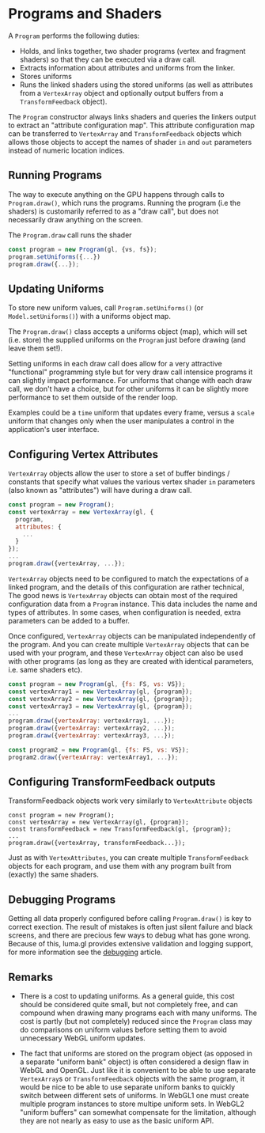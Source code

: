 # Programs and Shaders

A `Program` performs the following duties:

* Holds, and links together, two shader programs (vertex and fragment shaders) so that they can be executed via a draw call.
* Extracts information about attributes and uniforms from the linker.
* Stores uniforms
* Runs the linked shaders using the stored uniforms (as well as attributes from a `VertexArray` object and optionally output buffers from a `TransformFeedback` object).

The `Program` constructor always links shaders and queries the linkers output to extract an "attribute configuration map". This attribute configuration map can be transferred to `VertexArray` and `TransformFeedback` objects which allows those objects to accept the names of shader `in` and `out` parameters instead of numeric location indices.


## Running Programs

The way to execute anything on the GPU happens through calls to `Program.draw()`, which runs the programs. Running the program (i.e the shaders) is customarily referred to as a "draw call", but does not necessarily draw anything on the screen.


The `Program.draw` call runs the shader

```js
const program = new Program(gl, {vs, fs});
program.setUniforms({...})
program.draw({...});
```

## Updating Uniforms

To store new uniform values, call `Program.setUniforms()` (or `Model.setUniforms()`) with a uniforms object map.

The `Program.draw()` class accepts a uniforms object (map), which will set (i.e. store) the supplied uniforms on the `Program` just before drawing (and leave them set!).

Setting uniforms in each draw call does allow for a very attractive "functional" programming style but for very draw call intensice programs it can slightly impact performance. For uniforms that change with each draw call, we don't have a choice, but for other uniforms it can be slightly more performance to set them outside of the render loop.

Examples could be a `time` uniform that updates every frame, versus a `scale` uniform that changes only when the user manipulates a control in the application's user interface.


## Configuring Vertex Attributes

`VertexArray` objects allow the user to store a set of buffer bindings / constants that specify what values the various vertex shader `in` parameters (also known as "attributes") will have during a draw call.

```js
const program = new Program();
const vertexArray = new VertexArray(gl, {
  program,
  attributes: {
    ...
  }
});
...
program.draw({vertexArray, ...});
```

`VertexArray` objects need to be configured to match the expectations of a linked program, and the details of this configuration are rather technical, The good news is `VertexArray` objects can obtain most of the required configuration data from a `Program` instance. This data includes the name and types of attributes. In some cases, when configuration is needed, extra parameters can be added to a buffer.



Once configured, `VertexArray` objects can be manipulated independently of the program. And you can create multiple `VertexArray` objects that can be used with your program, and these `VertexArray` object can also be used with other programs (as long as they are created with identical parameters, i.e. same shaders etc).

```js
const program = new Program(gl, {fs: FS, vs: VS});
const vertexArray1 = new VertexArray(gl, {program});
const vertexArray2 = new VertexArray(gl, {program});
const vertexArray3 = new VertexArray(gl, {program});
...
program.draw({vertexArray: vertexArray1, ...});
program.draw({vertexArray: vertexArray2, ...});
program.draw({vertexArray: vertexArray3, ...});

const program2 = new Program(gl, {fs: FS, vs: VS});
program2.draw({vertexArray: vertexArray1, ...});
```


## Configuring TransformFeedback outputs

TransformFeedback objects work very similarly to `VertexAttribute` objects

```
const program = new Program();
const vertexArray = new VertexArray(gl, {program});
const transformFeedback = new TransformFeedback(gl, {program});
...
program.draw({vertexArray, transformFeedback...});
```

Just as with `VertexAttributes`, you can create multiple `TransformFeedback` objects for each program, and use them with any program built from (exactly) the same shaders.


## Debugging Programs

Getting all data properly configured before calling `Program.draw()` is key to correct exection. The result of mistakes is often just silent failure and black screens, and there are precious few ways to debug what has gone wrong. Because of this, luma.gl provides extensive validation and logging support, for more information see the [debugging]() article.


## Remarks

* There is a cost to updating uniforms. As a general guide, this cost should be considered quite small, but not completely free, and can compound when drawing many programs each with many uniforms. The cost is partly (but not completely) reduced since the `Program` class may do comparisons on uniform values before setting them to avoid unnecessary WebGL uniform updates.

* The fact that uniforms are stored on the program object (as opposed in a separate "uniform bank" object) is often considered a design flaw in WebGL and OpenGL. Just like it is convenient to be able to use separate `VertexArray`s or `TransformFeedback` objects with the same program, it would be nice to be able to use separate uniform banks to quickly switch between different sets of uniforms. In WebGL1 one must create multiple program instances to store multipe uniform sets. In WebGL2 "uniform buffers" can somewhat compensate for the limitation, although they are not nearly as easy to use as the basic uniform API.
